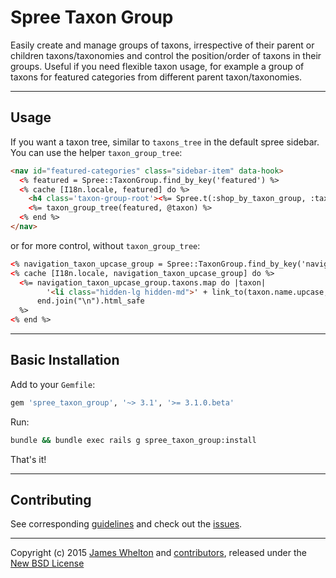 # Spree Taxon Group

Easily create and manage groups of taxons, irrespective of their parent or children taxons/taxonomies and control the position/order of taxons in their groups.
Useful if you need flexible taxon usage, for example a group of taxons for featured categories from different parent taxon/taxonomies.

---

## Usage

If you want a taxon tree, similar to `taxons_tree` in the default spree sidebar. You can use the helper `taxon_group_tree`:

```html
<nav id="featured-categories" class="sidebar-item" data-hook>
  <% featured = Spree::TaxonGroup.find_by_key('featured') %>
  <% cache [I18n.locale, featured] do %>
    <h4 class='taxon-group-root'><%= Spree.t(:shop_by_taxon_group, :taxon_group => featured.name) %></h4>
    <%= taxon_group_tree(featured, @taxon) %>
  <% end %>
</nav>
```

or for more control, without `taxon_group_tree`:

```html
<% navigation_taxon_upcase_group = Spree::TaxonGroup.find_by_key('navigation') %>
<% cache [I18n.locale, navigation_taxon_upcase_group] do %>
  <%= navigation_taxon_upcase_group.taxons.map do |taxon|
        '<li class="hidden-lg hidden-md">' + link_to(taxon.name.upcase, seo_url(taxon)) + '</li>'
      end.join("\n").html_safe
  %>
<% end %>
```

---

## Basic Installation

Add to your `Gemfile`:

```ruby
gem 'spree_taxon_group', '~> 3.1', '>= 3.1.0.beta'
```

Run:

```sh
bundle && bundle exec rails g spree_taxon_group:install
```

That's it!

---

## Contributing

See corresponding [guidelines][1] and check out the [issues][2].

---

Copyright (c) 2015 [James Whelton][3] and [contributors][4], released under the [New BSD License][5]

[1]: https://github.com/whelton/spree_taxon_group/blob/master/CONTRIBUTING.md
[2]: https://github.com/whelton/spree_taxon_group/issues
[3]: https://github.com/whelton
[4]: https://github.com/whelton/spree_taxon_group/graphs/contributors
[5]: https://github.com/whelton/spree_taxon_group/blob/master/LICENSE.md
